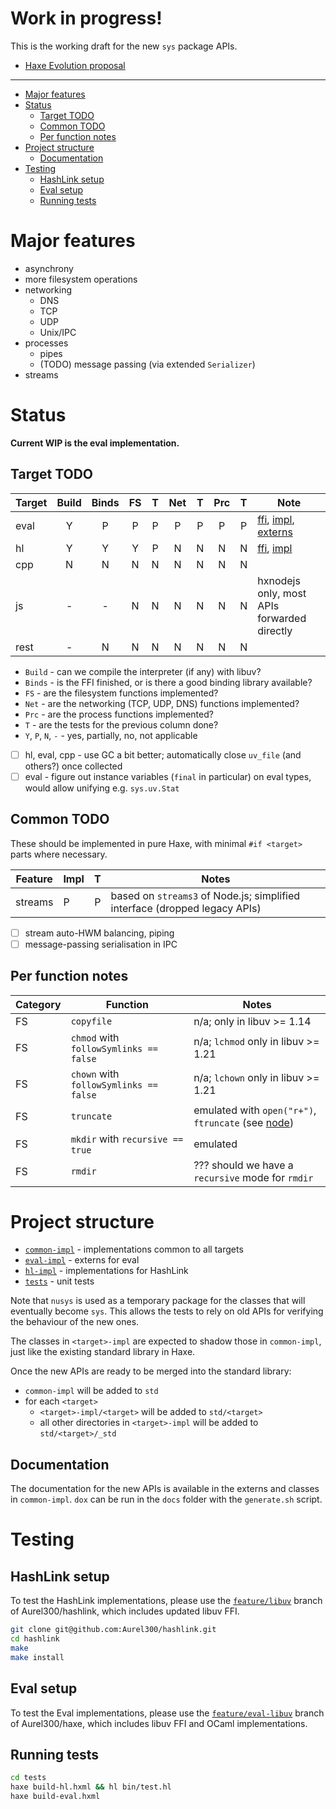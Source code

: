 # **Work in progress!**

This is the working draft for the new `sys` package APIs.

 - [Haxe Evolution proposal](https://github.com/HaxeFoundation/haxe-evolution/pull/59)

---

 - [Major features](#major-features)
 - [Status](#status)
   - [Target TODO](#target-todo)
   - [Common TODO](#common-todo)
   - [Per function notes](#per-function-notes)
 - [Project structure](#project-structure)
   - [Documentation](#documentation)
 - [Testing](#testing)
   - [HashLink setup](#hashlink-setup)
   - [Eval setup](#eval-setup)
   - [Running tests](#running-tests)

# Major features

 - asynchrony
 - more filesystem operations
 - networking
   - DNS
   - TCP
   - UDP
   - Unix/IPC
 - processes
   - pipes
   - (TODO) message passing (via extended `Serializer`)
 - streams

# Status

**Current WIP is the eval implementation.**

## Target TODO

| Target | Build | Binds | FS | T | Net | T | Prc | T | Note |
| ------ |:-----:|:-----:|:--:|:-:|:---:|:-:|:---:|:-:| ---- |
| eval   | Y     | P     | P  | P | P   | P | P   | P | [ffi](https://github.com/Aurel300/haxe/tree/feature/eval-libuv/libs/uv), [impl](https://github.com/Aurel300/haxe/blob/feature/eval-libuv/src/macro/eval/evalStdLib.ml), [externs](eval-impl) |
| hl     | Y     | Y     | Y  | P | N   | N | N   | N | [ffi](https://github.com/Aurel300/hashlink/tree/feature/libuv), [impl](hl-impl) |
| cpp    | N     | N     | N  | N | N   | N | N   | N |      |
| js     | -     | -     | N  | N | N   | N | N   | N | hxnodejs only, most APIs forwarded directly |
| rest   | -     | N     | N  | N | N   | N | N   | N |      |

 - `Build` - can we compile the interpreter (if any) with libuv?
 - `Binds` - is the FFI finished, or is there a good binding library available?
 - `FS` - are the filesystem functions implemented?
 - `Net` - are the networking (TCP, UDP, DNS) functions implemented?
 - `Prc` - are the process functions implemented?
 - `T` - are the tests for the previous column done?
 - `Y`, `P`, `N`, `-` - yes, partially, no, not applicable

 - [ ] hl, eval, cpp - use GC a bit better; automatically close `uv_file` (and others?) once collected
 - [ ] eval - figure out instance variables (`final` in particular) on eval types, would allow unifying e.g. `sys.uv.Stat`

## Common TODO

These should be implemented in pure Haxe, with minimal `#if <target>` parts where necessary.

| Feature | Impl   | T | Notes |
| ------- | ------ |:-:| ----- |
| streams | P      | P | based on `streams3` of Node.js; simplified interface (dropped legacy APIs) |

 - [ ] stream auto-HWM balancing, piping
 - [ ] message-passing serialisation in IPC

## Per function notes

| Category | Function | Notes |
| -------- | -------- | ----- |
| FS | `copyfile` | n/a; only in libuv >= 1.14 |
| FS | `chmod` with `followSymlinks == false` | n/a; `lchmod` only in libuv >= 1.21 |
| FS | `chown` with `followSymlinks == false` | n/a; `lchown` only in libuv >= 1.21 |
| FS | `truncate` | emulated with `open("r+")`, `ftruncate` (see [node](https://github.com/nodejs/node/blob/e71a0f4d5faa4ad77887fbb3fff0ddb7bca6942e/lib/fs.js#L638-L657)) |
| FS | `mkdir` with `recursive == true` | emulated |
| FS | `rmdir` | ??? should we have a `recursive` mode for `rmdir` |

# Project structure

 - [`common-impl`](common-impl) - implementations common to all targets
 - [`eval-impl`](eval-impl) - externs for eval
 - [`hl-impl`](hl-impl) - implementations for HashLink
 - [`tests`](tests) - unit tests

Note that `nusys` is used as a temporary package for the classes that will eventually become `sys`. This allows the tests to rely on old APIs for verifying the behaviour of the new ones.

The classes in `<target>-impl` are expected to shadow those in `common-impl`, just like the existing standard library in Haxe.

Once the new APIs are ready to be merged into the standard library:

 - `common-impl` will be added to `std`
 - for each `<target>`
   - `<target>-impl/<target>` will be added to `std/<target>`
   - all other directories in `<target>-impl` will be added to `std/<target>/_std`

## Documentation

The documentation for the new APIs is available in the externs and classes in `common-impl`. `dox` can be run in the `docs` folder with the `generate.sh` script.

# Testing

## HashLink setup

To test the HashLink implementations, please use the [`feature/libuv`](https://github.com/Aurel300/hashlink/tree/feature/libuv) branch of Aurel300/hashlink, which includes updated libuv FFI.

```bash
git clone git@github.com:Aurel300/hashlink.git
cd hashlink
make
make install
```

## Eval setup

To test the Eval implementations, please use the [`feature/eval-libuv`](https://github.com/Aurel300/haxe/tree/feature/eval-libuv) branch of Aurel300/haxe, which includes libuv FFI and OCaml implementations.

## Running tests

```bash
cd tests
haxe build-hl.hxml && hl bin/test.hl
haxe build-eval.hxml
```
